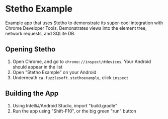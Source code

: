 # Stetho Example

Example app that uses Stetho to demonstrate its super-cool integration with Chrome Developer Tools.
Demonstrates views into the element tree, network requests, and SQLite DB.

## Opening Stetho

1. Open Chrome, and go to `chrome://inspect/#devices`. Your Android should appear in the list
2. Open "Stetho Example" on your Android
3. Underneath `ca.fuzzlesoft.stethoexample`, click `inspect`

## Building the App

1. Using IntelliJ/Android Studio, import "build.gradle"
2. Run the app using "Shift-F10", or the big green "run" button